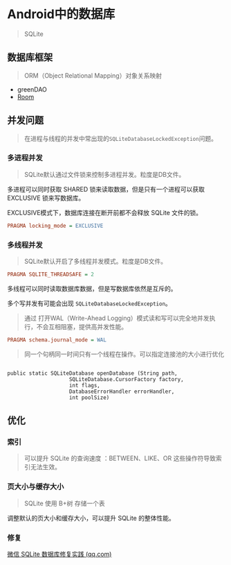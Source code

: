 # Android中的数据库

> SQLite

## 数据库框架

> ORM（Object Relational Mapping）对象关系映射

* greenDAO
* [Room](./Room数据库.md)

## 并发问题

> 在进程与线程的并发中常出现的`SQLiteDatabaseLockedException`问题。

### 多进程并发

> SQLite默认通过文件锁来控制多进程并发。粒度是DB文件。

多进程可以同时获取 SHARED 锁来读取数据，但是只有一个进程可以获取 EXCLUSIVE 锁来写数据库。

EXCLUSIVE模式下，数据库连接在断开前都不会释放 SQLite 文件的锁。

```ini
PRAGMA locking_mode = EXCLUSIVE
```



### 多线程并发

> SQLite默认开启了多线程并发模式。粒度是DB文件。

```ini
PRAGMA SQLITE_THREADSAFE = 2
```

多线程可以同时读取数据库数据，但是写数据库依然是互斥的。

多个写并发有可能会出现 `SQLiteDatabaseLockedException`。

> 通过 打开WAL（Write-Ahead Logging）模式读和写可以完全地并发执行，不会互相阻塞，提供高并发性能。

```ini
PRAGMA schema.journal_mode = WAL
```



> 同一个句柄同一时间只有一个线程在操作。可以指定连接池的大小进行优化

```

public static SQLiteDatabase openDatabase (String path, 
                    SQLiteDatabase.CursorFactory factory, 
                    int flags, 
                    DatabaseErrorHandler errorHandler, 
                    int poolSize)
```

## 优化

### 索引

>可以提升 SQLite 的查询速度 ：BETWEEN、LIKE、OR 这些操作符导致索引无法生效。

### 页大小与缓存大小

> SQLite 使用 B+树 存储一个表

调整默认的页大小和缓存大小，可以提升 SQLite 的整体性能。

### 修复

[微信 SQLite 数据库修复实践 (qq.com)](https://mp.weixin.qq.com/s/N1tuHTyg3xVfbaSd4du-tw)